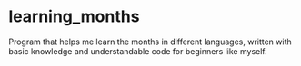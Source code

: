 # learning_months
Program that helps me learn the months in different languages, written with basic knowledge and understandable code for beginners like myself.
